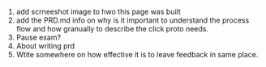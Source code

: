 1. add scrneeshot image to hwo this page was built
2. add the PRD.md info on why is it important to understand the process flow and how granually to describe the click proto needs.
1. Pause exam? 
2. About writing prd
4. Wtite somewhere on how effective it is to leave feedback in same place.